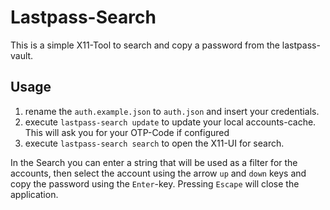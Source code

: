 # Lastpass-Search
This is a simple X11-Tool to search and copy a password from the lastpass-vault.

## Usage
1. rename the `auth.example.json` to `auth.json` and insert your credentials.
2. execute `lastpass-search update` to update your local accounts-cache. This will ask you for your OTP-Code if configured
3. execute `lastpass-search search` to open the X11-UI for search.

In the Search you can enter a string that will be used as a filter for the accounts, then select the account using the arrow `up` and `down` keys and copy the password using the `Enter`-key. Pressing `Escape` will close the application.
